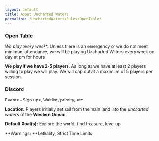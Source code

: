 ```yaml
---
layout: default
title: About Uncharted Waters
permalink: /UnchartedWaters/Rules/OpenTable/
---
```

### Open Table
**We play every* week**. Unless there is an emergency or we do not meet minimum attendance, we will be playing Uncharted Waters every week on day at pm for hours.

**We play if we have 2-5 players**. As long as we have at least 2 players willing to play we will play. We will cap out at a maximum of 5 players per session.


### Discord
Events - Sign ups, Waitlist, priority, etc.

**Location:** Players initially set sail from the main land into the _uncharted waters_ of the **Western Ocean**.

**Default Goal(s):** Explore the world, find treasure, level up

**Warnings: **Lethality, Strict Time Limits
